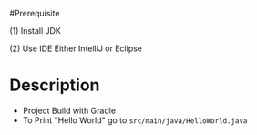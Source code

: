 #Prerequisite

(1) Install JDK

(2) Use IDE Either IntelliJ or Eclipse


# Description

- Project Build with Gradle
- To Print "Hello World" go to `src/main/java/HelloWorld.java` 